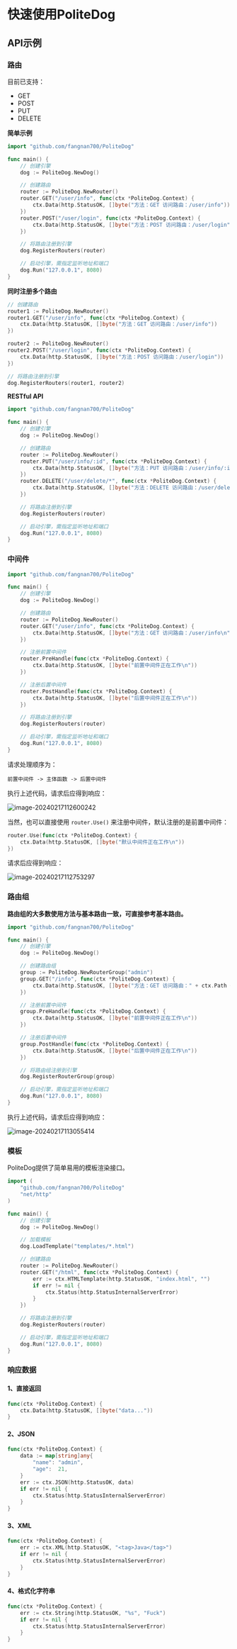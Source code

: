 # 快速使用PoliteDog



## API示例

### 路由

目前已支持：

- GET
- POST
- PUT
- DELETE



**简单示例**

```go
import "github.com/fangnan700/PoliteDog"

func main() {
	// 创建引擎
	dog := PoliteDog.NewDog()

    // 创建路由
	router := PoliteDog.NewRouter()
	router.GET("/user/info", func(ctx *PoliteDog.Context) {
		ctx.Data(http.StatusOK, []byte("方法：GET 访问路由：/user/info"))
	})
	router.POST("/user/login", func(ctx *PoliteDog.Context) {
		ctx.Data(http.StatusOK, []byte("方法：POST 访问路由：/user/login"))
	})

	// 将路由注册到引擎
	dog.RegisterRouters(router)

	// 启动引擎，需指定监听地址和端口
	dog.Run("127.0.0.1", 8080)
}
```

**同时注册多个路由**

```go
// 创建路由
router1 := PoliteDog.NewRouter()
router1.GET("/user/info", func(ctx *PoliteDog.Context) {
	ctx.Data(http.StatusOK, []byte("方法：GET 访问路由：/user/info"))
})

router2 := PoliteDog.NewRouter()
router2.POST("/user/login", func(ctx *PoliteDog.Context) {
	ctx.Data(http.StatusOK, []byte("方法：POST 访问路由：/user/login"))
})

// 将路由注册到引擎
dog.RegisterRouters(router1, router2)
```





**RESTful API**

```go
import "github.com/fangnan700/PoliteDog"

func main() {
	// 创建引擎
	dog := PoliteDog.NewDog()

    // 创建路由
	router := PoliteDog.NewRouter()
	router.PUT("/user/info/:id", func(ctx *PoliteDog.Context) {
		ctx.Data(http.StatusOK, []byte("方法：PUT 访问路由：/user/info/:id"))
	})
	router.DELETE("/user/delete/*", func(ctx *PoliteDog.Context) {
		ctx.Data(http.StatusOK, []byte("方法：DELETE 访问路由：/user/delete/*"))
	})

	// 将路由注册到引擎
	dog.RegisterRouters(router)

	// 启动引擎，需指定监听地址和端口
	dog.Run("127.0.0.1", 8080)
}
```





### 中间件

```go
import "github.com/fangnan700/PoliteDog"

func main() {
	// 创建引擎
	dog := PoliteDog.NewDog()

	// 创建路由
	router := PoliteDog.NewRouter()
	router.GET("/user/info", func(ctx *PoliteDog.Context) {
		ctx.Data(http.StatusOK, []byte("方法：GET 访问路由：/user/info\n"))
	})

	// 注册前置中间件
	router.PreHandle(func(ctx *PoliteDog.Context) {
		ctx.Data(http.StatusOK, []byte("前置中间件正在工作\n"))
	})

	// 注册后置中间件
	router.PostHandle(func(ctx *PoliteDog.Context) {
		ctx.Data(http.StatusOK, []byte("后置中间件正在工作\n"))
	})

	// 将路由注册到引擎
	dog.RegisterRouters(router)

	// 启动引擎，需指定监听地址和端口
	dog.Run("127.0.0.1", 8080)
}
```

请求处理顺序为：

```text
前置中间件 -> 主体函数 -> 后置中间件
```

执行上述代码，请求后应得到响应：

![image-20240217112600242](https://yvling-typora-image-1257337367.cos.ap-nanjing.myqcloud.com/typora/image-20240217112600242.png)



当然，也可以直接使用 `router.Use()` 来注册中间件，默认注册的是前置中间件：

```go
router.Use(func(ctx *PoliteDog.Context) {
	ctx.Data(http.StatusOK, []byte("默认中间件正在工作\n"))
})
```

请求后应得到响应：

![image-20240217112753297](https://yvling-typora-image-1257337367.cos.ap-nanjing.myqcloud.com/typora/image-20240217112753297.png)



### 路由组

**路由组的大多数使用方法与基本路由一致，可直接参考基本路由。**

```go
import "github.com/fangnan700/PoliteDog"

func main() {
	// 创建引擎
	dog := PoliteDog.NewDog()

	// 创建路由组
	group := PoliteDog.NewRouterGroup("admin")
	group.GET("/info", func(ctx *PoliteDog.Context) {
		ctx.Data(http.StatusOK, []byte("方法：GET 访问路由：" + ctx.Path + "\n"))
	})

	// 注册前置中间件
	group.PreHandle(func(ctx *PoliteDog.Context) {
		ctx.Data(http.StatusOK, []byte("前置中间件正在工作\n"))
	})

	// 注册后置中间件
	group.PostHandle(func(ctx *PoliteDog.Context) {
		ctx.Data(http.StatusOK, []byte("后置中间件正在工作\n"))
	})

	// 将路由组注册到引擎
	dog.RegisterRouterGroup(group)

	// 启动引擎，需指定监听地址和端口
	dog.Run("127.0.0.1", 8080)
}
```

执行上述代码，请求后应得到响应：

![image-20240217113055414](https://yvling-typora-image-1257337367.cos.ap-nanjing.myqcloud.com/typora/image-20240217113055414.png)





### 模板

PoliteDog提供了简单易用的模板渲染接口。

```go
import (
	"github.com/fangnan700/PoliteDog"
	"net/http"
)

func main() {
	// 创建引擎
	dog := PoliteDog.NewDog()

	// 加载模板
	dog.LoadTemplate("templates/*.html")

	// 创建路由
	router := PoliteDog.NewRouter()
	router.GET("/html", func(ctx *PoliteDog.Context) {
		err := ctx.HTMLTemplate(http.StatusOK, "index.html", "")
		if err != nil {
			ctx.Status(http.StatusInternalServerError)
		}
	})

	// 将路由注册到引擎
	dog.RegisterRouters(router)

	// 启动引擎，需指定监听地址和端口
	dog.Run("127.0.0.1", 8080)
}
```





### 响应数据

#### 1、直接返回

```go
func(ctx *PoliteDog.Context) {
	ctx.Data(http.StatusOK, []byte("data..."))
}
```

#### 2、JSON

```go
func(ctx *PoliteDog.Context) {
	data := map[string]any{
		"name": "admin",
		"age":  21,
	}
	err := ctx.JSON(http.StatusOK, data)
	if err != nil {
		ctx.Status(http.StatusInternalServerError)
	}
}
```

#### 3、XML

```go
func(ctx *PoliteDog.Context) {
	err := ctx.XML(http.StatusOK, "<tag>Java</tag>")
	if err != nil {
		ctx.Status(http.StatusInternalServerError)
	}
}
```

#### 4、格式化字符串

```go
func(ctx *PoliteDog.Context) {
	err := ctx.String(http.StatusOK, "%s", "Fuck")
	if err != nil {
		ctx.Status(http.StatusInternalServerError)
	}
}
```

























